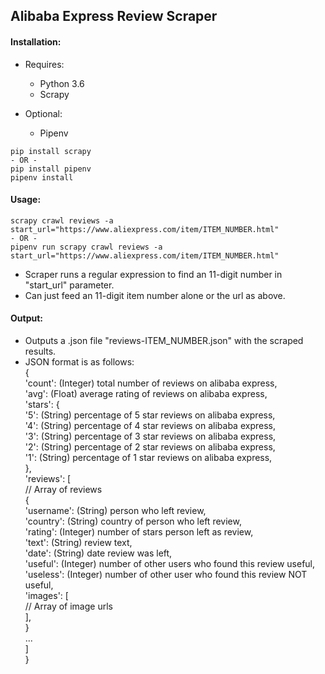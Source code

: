 ## Alibaba Express Review Scraper

#### Installation:
- Requires:
   - Python 3.6
   - Scrapy

- Optional:
   - Pipenv

```
pip install scrapy
- OR -
pip install pipenv
pipenv install
```

#### Usage:
```
scrapy crawl reviews -a start_url="https://www.aliexpress.com/item/ITEM_NUMBER.html"
- OR -
pipenv run scrapy crawl reviews -a start_url="https://www.aliexpress.com/item/ITEM_NUMBER.html"
```
- Scraper runs a regular expression to find an 11-digit number in "start_url" parameter.
- Can just feed an 11-digit item number alone or the url as above.

#### Output:
- Outputs a .json file "reviews-ITEM_NUMBER.json" with the scraped results.
- JSON format is as follows:  
{  
   'count': (Integer) total number of reviews on alibaba express,  
   'avg': (Float) average rating of reviews on alibaba express,  
   'stars': {  
      '5': (String) percentage of 5 star reviews on alibaba express,  
      '4': (String) percentage of 4 star reviews on alibaba express,  
      '3': (String) percentage of 3 star reviews on alibaba express,  
      '2': (String) percentage of 2 star reviews on alibaba express,  
      '1': (String) percentage of 1 star reviews on alibaba express,  
   },  
   'reviews': [  
      // Array of reviews  
      {  
         'username': (String) person who left review,  
         'country': (String) country of person who left review,  
         'rating': (Integer) number of stars person left as review,  
         'text': (String) review text,  
         'date': (String) date review was left,  
         'useful': (Integer) number of other users who found this review useful,  
         'useless': (Integer) number of other user who found this review NOT useful,  
         'images': [  
            // Array of image urls  
         ],  
      }  
      ...  
   ]  
}  
